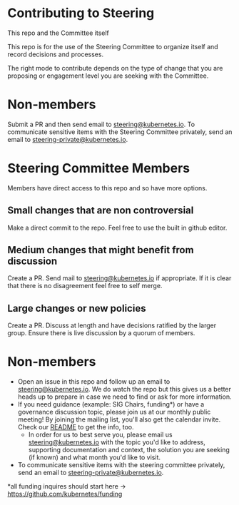# Contributing to Steering  
This repo and the Committee itself   

This repo is for the use of the Steering Committee to organize itself and record
 decisions and processes.

The right mode to contribute depends on the type of change that you are
proposing or engagement level you are seeking with the Committee.

# Non-members

Submit a PR and then send email to steering@kubernetes.io.
To communicate sensitive items with the Steering Committee privately, send an email to steering-private@kubernetes.io.

# Steering Committee Members

Members have direct access to this repo and so have more options.

## Small changes that are non controversial

Make a direct commit to the repo. Feel free to use the built in github editor.

## Medium changes that might benefit from discussion

Create a PR.
Send mail to steering@kubernetes.io if appropriate.
If it is clear that there is no disagreement feel free to self merge.

## Large changes or new policies

Create a PR.
Discuss at length and have decisions ratified by the larger group.
Ensure there is live discussion by a quorum of members.

# Non-members

- Open an issue in this repo and follow up an email to steering@kubernetes.io.
We do watch the repo but this gives us a better heads up to prepare in case we
need to find or ask for more information.  
- If you need guidance (example: SIG Chairs, funding*) or have a governance
discussion topic, please join us at our monthly public meeting! By joining the
mailing list, you'll also get the calendar invite. Check our [README] to get the
 info, too.
  - In order for us to best serve you, please email us steering@kubernetes.io
  with the topic you'd like to address, supporting documentation and context,
  the solution you are seeking (if known) and what month you'd like to visit.
- To communicate sensitive items with the steering committee privately, send an
email to steering-private@kubernetes.io.

*all funding inquires should start here -> https://github.com/kubernetes/funding 


[README]: ./README.md
